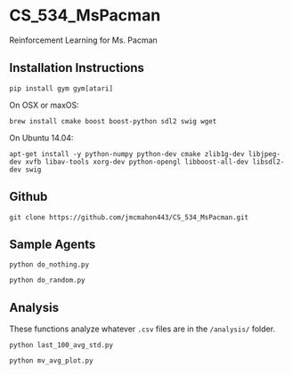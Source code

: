 # CS_534_MsPacman
Reinforcement Learning for Ms. Pacman

## Installation Instructions
```
pip install gym gym[atari]
```

On OSX or maxOS:
```
brew install cmake boost boost-python sdl2 swig wget
```

On Ubuntu 14.04:
```
apt-get install -y python-numpy python-dev cmake zlib1g-dev libjpeg-dev xvfb libav-tools xorg-dev python-opengl libboost-all-dev libsdl2-dev swig
```

## Github
```
git clone https://github.com/jmcmahon443/CS_534_MsPacman.git
```

## Sample Agents
```
python do_nothing.py
```
```
python do_random.py
```

## Analysis
These functions analyze whatever `.csv` files are in the `/analysis/` folder.
```
python last_100_avg_std.py
```
```
python mv_avg_plot.py
```

